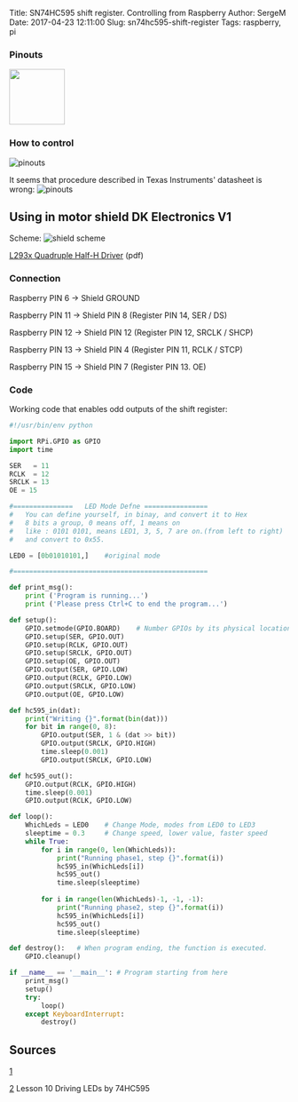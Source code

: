 Title: SN74HC595 shift register. Controlling from Raspberry
Author: SergeM
Date: 2017-04-23 12:11:00
Slug: sn74hc595-shift-register
Tags: raspberry, pi



### Pinouts
<img src="{filename}/2017/04/sn74hc595-shift-register-pinout.jpg" width="100">


### How to control
![pinouts]({filename}/2017/04/sn74hc595-shift-register-control.jpg)

It seems that procedure described in Texas Instruments' datasheet is wrong:
![pinouts]({filename}/2017/04/sn74hc595-shift-register-wrong-control.jpg)


## Using in motor shield DK Electronics V1
Scheme:
![shield scheme]({filename}/2017/04/sn74hc595-shift-register-mshieldv1-schem.png)


[L293x Quadruple Half-H Driver](http://www.ti.com/lit/ds/symlink/l293.pdf) (pdf)


### Connection

Raspberry PIN 6 -> Shield GROUND

Raspberry PIN 11 -> Shield PIN 8 (Register PIN 14, SER / DS)

Raspberry PIN 12 -> Shield PIN 12 (Register PIN 12, SRCLK / SHCP)

Raspberry PIN 13 -> Shield PIN 4 (Register PIN 11, RCLK / STCP)

Raspberry PIN 15 -> Shield PIN 7 (Register PIN 13. OE)

### Code
Working code that enables odd outputs of the shift register:
```python
#!/usr/bin/env python

import RPi.GPIO as GPIO
import time

SER   = 11
RCLK  = 12
SRCLK = 13
OE = 15

#===============   LED Mode Defne ================
#   You can define yourself, in binay, and convert it to Hex 
#   8 bits a group, 0 means off, 1 means on
#   like : 0101 0101, means LED1, 3, 5, 7 are on.(from left to right)
#   and convert to 0x55.

LED0 = [0b01010101,]    #original mode

#=================================================

def print_msg():
    print ('Program is running...')
    print ('Please press Ctrl+C to end the program...')

def setup():
    GPIO.setmode(GPIO.BOARD)    # Number GPIOs by its physical location
    GPIO.setup(SER, GPIO.OUT)
    GPIO.setup(RCLK, GPIO.OUT)
    GPIO.setup(SRCLK, GPIO.OUT)
    GPIO.setup(OE, GPIO.OUT)
    GPIO.output(SER, GPIO.LOW)
    GPIO.output(RCLK, GPIO.LOW)
    GPIO.output(SRCLK, GPIO.LOW)
    GPIO.output(OE, GPIO.LOW)

def hc595_in(dat):
    print("Writing {}".format(bin(dat)))
    for bit in range(0, 8): 
        GPIO.output(SER, 1 & (dat >> bit))
        GPIO.output(SRCLK, GPIO.HIGH)
        time.sleep(0.001)
        GPIO.output(SRCLK, GPIO.LOW)

def hc595_out():
    GPIO.output(RCLK, GPIO.HIGH)
    time.sleep(0.001)
    GPIO.output(RCLK, GPIO.LOW)

def loop():
    WhichLeds = LED0    # Change Mode, modes from LED0 to LED3
    sleeptime = 0.3     # Change speed, lower value, faster speed
    while True:
        for i in range(0, len(WhichLeds)):
            print("Running phase1, step {}".format(i))
            hc595_in(WhichLeds[i])
            hc595_out()
            time.sleep(sleeptime)
        
        for i in range(len(WhichLeds)-1, -1, -1):
            print("Running phase2, step {}".format(i))
            hc595_in(WhichLeds[i])
            hc595_out()
            time.sleep(sleeptime)

def destroy():   # When program ending, the function is executed. 
    GPIO.cleanup()

if __name__ == '__main__': # Program starting from here 
    print_msg()
    setup() 
    try:
        loop()  
    except KeyboardInterrupt:  
        destroy()  
```



## Sources
[1](https://protostack.com.au/2010/05/introduction-to-74hc595-shift-register-controlling-16-leds/)


[2](https://www.sunfounder.com/learn/Super_Kit_V2_for_RaspberryPi/lesson-10-driving-leds-by-74hc595-super-kit-for-raspberrypi.html) Lesson 10 Driving LEDs by 74HC595
